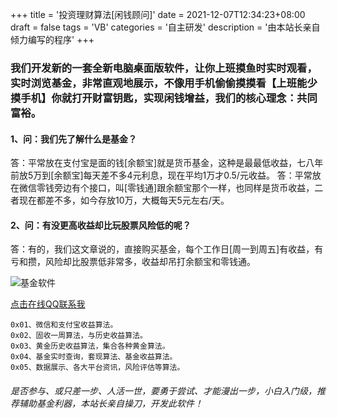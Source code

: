 +++
title = '投资理财算法[闲钱顾问]'
date = 2021-12-07T12:34:23+08:00
draft = false
tags = 'VB'
categories = '自主研发'
description = '由本站长亲自倾力编写的程序'
+++

### 我们开发新的一套全新电脑桌面版软件，让你上班摸鱼时实时观看，实时浏览基金，非常直观地展示，不像用手机偷偷摸摸看【上班能少摸手机】你就打开财富钥匙，实现闲钱增益，我们的核心理念：共同富裕。    

#### 1、问：我们先了解什么是基金？
答：平常放在支付宝是面的钱[余额宝]就是货币基金，这种是最最低收益，七八年前放5万到[余额宝]每天差不多4元利息，现在平均1万才0.5/元收益。
答：平常放在微信零钱旁边有个接口，叫[零钱通]跟余额宝那个一样，也同样是货币收益，二者现在都差不多，如今存放10万，大概每天5元左右/天。

#### 2、问：有没更高收益却比玩股票风险低的呢？
答：有的，我们这文章说的，直接购买基金，每个工作日[周一到周五]有收益，有亏和攒，风险却比股票低非常多，收益却吊打余额宝和零钱通。


![基金软件](https://cos.hkfx.net/attachment/1638851222_5324ed2a.jpg)

[点击在线QQ联系我](tencent://message/?uin=3925993 "购买本辅助神器请加我QQ:3925993")
```
0x01、微信和支付宝收益算法。
0x02、固收一周算法，与历史收益算法。
0x03、黄金历史收益算法，集合各种黄金算法。
0x04、基金实时查询，套现算法、基金收益算法。
0x05、数据展示、各大平台资讯，风险评估等算法。
```
###### 是否参与、或只差一步、人活一世，要勇于尝试、才能漫出一步，小白入门级，推荐辅助基金利器，本站长亲自操刀，开发此软件！